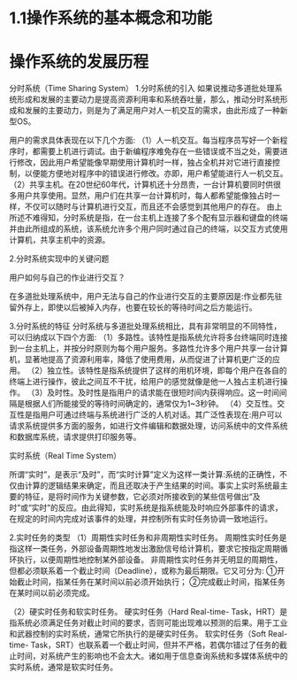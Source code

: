 # 1.1操作系统的基本概念和功能

# 操作系统的发展历程

分时系统（Time Sharing System）
1.分时系统的引入
如果说推动多道批处理系统形成和发展的主要动力是提高资源利用率和系统吞吐量，那么，推动分时系统形成和发展的主要动力，则是为了满足用户对人一机交互的需求，由此形成了一种新型OS。

用户的需求具体表现在以下几个方面:
（1）人一机交互。每当程序员写好一个新程序时，都需要上机进行调试。由于新编程序难免存在一些错误或不当之处，需要进行修改，因此用户希望能像早期使用计算机时一样，独占全机并对它进行直接控制，以便能方便地对程序中的错误进行修改。亦即，用户希望能进行人一机交互。
（2）共享主机。在20世纪60年代，计算机还十分昂贵，一台计算机要同时供很多用户共享使用。显然，用户们在共享一台计算机时，每人都希望能像独占时一样，不仅可以随时与计算机进行交互，而且还不会感觉到其他用户的存在。
由上所述不难得知，分时系统是指，在一台主机上连接了多个配有显示器和键盘的终端并由此所组成的系统，该系统允许多个用户同时通过自己的终端，以交互方式使用计算机，共享主机中的资源。

2.分时系统实现中的关键问题

用户如何与自己的作业进行交互？

在多道批处理系统中，用户无法与自己的作业进行交互的主要原因是:作业都先驻留外存上，即使以后被掉入内存，也要在较长的等待时间之后方能运行。

3.分时系统的特征
分时系统与多道批处理系统相比，具有非常明显的不同特性，可以归纳成以下四个方面:
（1）多路性。该特性是指系统允许将多台终端同时连接到一台主机上，并按分时原则为每个用户服务。多路性允许多个用户共享一台计算机，显著地提高了资源利用率，降低了使用费用，从而促进了计算机更广泛的应用。
（2）独立性。该特性是指系统提供了这样的用机环境，即每个用户在各自的终端上进行操作，彼此之间互不干扰，给用户的感觉就像是他一人独占主机进行操作。
（3）及时性。及时性是指用户的请求能在很短时间内获得响应。这一时间间隔是根据人们所能接受的等待时间确定的，通常仅为1~3秒钟。
（4）交互性。交互性是指用户可通过终端与系统进行广泛的人机对话。其广泛性表现在:用户可以请求系统提供多方面的服务，如进行文件编辑和数据处理，访问系统中的文件系统和数据库系统，请求提供打印服务等。

实时系统（Real Time System）

所谓“实时”，是表示“及时”，而“实时计算”定义为这样一类计算:系统的正确性，不仅由计算的逻辑结果来确定，而且还取决于产生结果的时间。事实上实时系统最主要的特征，是将时间作为关键参数，它必须对所接收到的某些信号做出“及时”或“实时”的反应。由此得知，实时系统是指系统能及时响应外部事件的请求，在规定的时间内完成对该事件的处理，并控制所有实时任务协调一致地运行。

2.实时任务的类型
（1）周期性实时任务和非周期性实时任务。
周期性实时任务是指这样一类任务，外部设备周期性地发出激励信号给计算机，要求它按指定周期循环执行，以便周期性地控制某外部设备。
非周期性实时任务并无明显的周期性，但都必须联系着一个截止时间（Deadline），或称为最后期限。它又可分为:
①开始截止时间，指某任务在某时间以前必须开始执行；
②完成截止时间，指某任务在某时间以前必须完成。

（2）硬实时任务和软实时任务。
硬实时任务（Hard Real-time- Task，HRT）是指系统必须满足任务对截止时间的要求，否则可能出现难以预测的后果。用于工业和武器控制的实时系统，通常它所执行的是硬实时任务。
软实时任务（Soft Real-time- Task，SRT）也联系着一个截止时间，但并不严格，若偶尔错过了任务的截止时间，对系统产生的影响也不会太大。诸如用于信息查询系统和多媒体系统中的实时系统，通常是软实时任务。